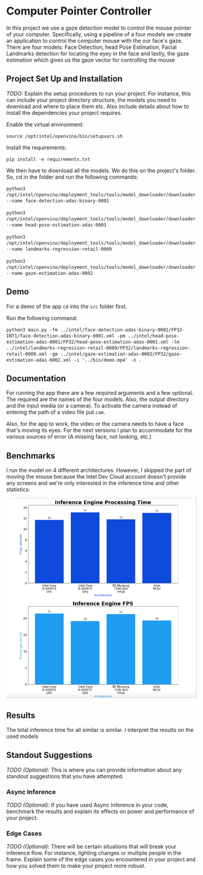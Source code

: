 # Computer Pointer Controller

In this project we use a gaze detection model to control the mouse pointer of your computer. Specifically, using a pipeline of a four models we create an application to control the computer mouse with the our face's gaze.
There are four models: Face Detection, head Pose Estimation, Facial Landmarks detection for locating the eyey in the face and lastly, the gaze estimation which gives us the gaze vector for controlling the mouse

## Project Set Up and Installation
*TODO:* Explain the setup procedures to run your project. For instance, this can include your project directory structure, the models you need to download and where to place them etc. Also include details about how to install the dependencies your project requires.

Enable the virtual environment:

```
source /opt/intel/openvino/bin/setupvars.sh
```

Install the requirements:

```
pip install -e requirements.txt
```

We then have to download all the models. We do this on the project's folder. So, cd in the folder and run the following commands:

```
python3 /opt/intel/openvino/deployment_tools/tools/model_downloader/downloader.py --name face-detection-adas-binary-0001

python3 /opt/intel/openvino/deployment_tools/tools/model_downloader/downloader.py --name head-pose-estimation-adas-0001

python3 /opt/intel/openvino/deployment_tools/tools/model_downloader/downloader.py --name landmarks-regression-retail-0009

python3 /opt/intel/openvino/deployment_tools/tools/model_downloader/downloader.py --name gaze-estimation-adas-0002
```

## Demo

For a demo of the app `cd` into the `src` folder first.

Run the following command:

```
python3 main.py -fm ../intel/face-detection-adas-binary-0001/FP32-INT1/face-detection-adas-binary-0001.xml -pm ../intel/head-pose-estimation-adas-0001/FP32/head-pose-estimation-adas-0001.xml -lm ../intel/landmarks-regression-retail-0009/FP32/landmarks-regression-retail-0009.xml -gm ../intel/gaze-estimation-adas-0002/FP32/gaze-estimation-adas-0002.xml -i '../bin/demo.mp4' -o .
```

## Documentation

For running the app there are a few required arguments and a few optional. The required are the names of the four models.
Also, the output directory and the input media (or a camera). To activate the camera instead of entering the path of a video file put `cam`.

Also, for the app to work, the video or the camera needs to have a face that's moving its eyes. For the next
versions I plan to accommodate for the various sources of error (A missing face, not looking, etc.)

## Benchmarks

I run the model on 4 different architectures. However, I skipped the part of moving the mouse because
the Intel Dev Cloud account doesn't provide any screens and we're only interested in the inference time and  other statistics:

![img](stats.png)



## Results

The total inference time for all similar is similar. I interpret the results on the used models

## Standout Suggestions
*TODO (Optional):* This is where you can provide information about any standout suggestions that you have attempted.

### Async Inference
*TODO (Optional):* If you have used Async Inference in your code, benchmark the results and explain its effects on power and performance of your project.

### Edge Cases
*TODO (Optional):* There will be certain situations that will break your inference flow. For instance, lighting changes or multiple people in the frame. Explain some of the edge cases you encountered in your project and how you solved them to make your project more robust.
